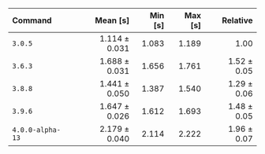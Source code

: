 | Command | Mean [s] | Min [s] | Max [s] | Relative |
|:---|---:|---:|---:|---:|
| `3.0.5` | 1.114 ± 0.031 | 1.083 | 1.189 | 1.00 |
| `3.6.3` | 1.688 ± 0.031 | 1.656 | 1.761 | 1.52 ± 0.05 |
| `3.8.8` | 1.441 ± 0.050 | 1.387 | 1.540 | 1.29 ± 0.06 |
| `3.9.6` | 1.647 ± 0.026 | 1.612 | 1.693 | 1.48 ± 0.05 |
| `4.0.0-alpha-13` | 2.179 ± 0.040 | 2.114 | 2.222 | 1.96 ± 0.07 |
